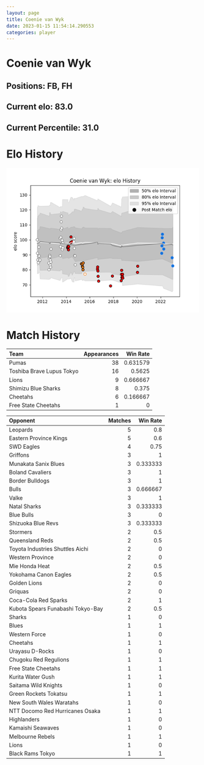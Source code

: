 ```yaml
---  
layout: page  
title: Coenie van Wyk  
date: 2023-01-15 11:54:14.290553  
categories: player  
---
```

# Coenie van Wyk

## Positions: FB, FH

## Current elo: 83.0

## Current Percentile: 31.0

# Elo History


![elo history](history_CoenievanWyk.png)
# Match History


| Team                      |   Appearances |   Win Rate |
|:--------------------------|--------------:|-----------:|
| Pumas                     |            38 |   0.631579 |
| Toshiba Brave Lupus Tokyo |            16 |   0.5625   |
| Lions                     |             9 |   0.666667 |
| Shimizu Blue Sharks       |             8 |   0.375    |
| Cheetahs                  |             6 |   0.166667 |
| Free State Cheetahs       |             1 |   0        |

| Opponent                          |   Matches |   Win Rate |
|:----------------------------------|----------:|-----------:|
| Leopards                          |         5 |   0.8      |
| Eastern Province Kings            |         5 |   0.6      |
| SWD Eagles                        |         4 |   0.75     |
| Griffons                          |         3 |   1        |
| Munakata Sanix Blues              |         3 |   0.333333 |
| Boland Cavaliers                  |         3 |   1        |
| Border Bulldogs                   |         3 |   1        |
| Bulls                             |         3 |   0.666667 |
| Valke                             |         3 |   1        |
| Natal Sharks                      |         3 |   0.333333 |
| Blue Bulls                        |         3 |   0        |
| Shizuoka Blue Revs                |         3 |   0.333333 |
| Stormers                          |         2 |   0.5      |
| Queensland Reds                   |         2 |   0.5      |
| Toyota Industries Shuttles Aichi  |         2 |   0        |
| Western Province                  |         2 |   0        |
| Mie Honda Heat                    |         2 |   0.5      |
| Yokohama Canon Eagles             |         2 |   0.5      |
| Golden Lions                      |         2 |   0        |
| Griquas                           |         2 |   0        |
| Coca-Cola Red Sparks              |         2 |   1        |
| Kubota Spears Funabashi Tokyo-Bay |         2 |   0.5      |
| Sharks                            |         1 |   0        |
| Blues                             |         1 |   1        |
| Western Force                     |         1 |   0        |
| Cheetahs                          |         1 |   1        |
| Urayasu D-Rocks                   |         1 |   0        |
| Chugoku Red Regulions             |         1 |   1        |
| Free State Cheetahs               |         1 |   1        |
| Kurita Water Gush                 |         1 |   1        |
| Saitama Wild Knights              |         1 |   0        |
| Green Rockets Tokatsu             |         1 |   1        |
| New South Wales Waratahs          |         1 |   0        |
| NTT Docomo Red Hurricanes Osaka   |         1 |   1        |
| Highlanders                       |         1 |   0        |
| Kamaishi Seawaves                 |         1 |   0        |
| Melbourne Rebels                  |         1 |   1        |
| Lions                             |         1 |   0        |
| Black Rams Tokyo                  |         1 |   1        |